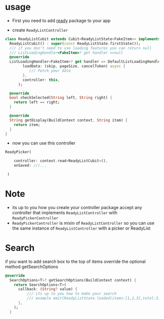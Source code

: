 # usage
* First you need to add [ready](https://pub.dev/packages/ready) package to your app

* create `ReadyListController`

```dart
class ReadyListCubit extends Cubit<ReadyListState<FakeItem>> implements ReadyListController<FakeItem> with ReadyPickerController {
  ReadyListCubit() : super(const ReadyListState.firstState());
  /// if you don't need to use loading features you can return null
  /// ListLoadingHandler<FakeItem>? get handler =>null
  @override
  ListLoadingHandler<FakeItem>? get handler => DefaultListLoadingHandler(
        loadData: (skip, pageSize, cancelToken) async {
           /// Fetch your data
        },
        controller: this,
      );

  @override
  bool checkSelected(String left, String right) {
    return left == right;
  }

  @override
  String getDisplay(BuildContext context, String item) {
    return item;
  }
}
```

* now you can use this controller 

```dart 
ReadyPicker(

    controller: context.read<ReadyListCubit>(),
    onSaved: ///...

 )

```

# Note
* its up to you how you create your controller package accept any controller that implements `ReadyListController` with `ReadyPickerController`
* `ReadyPickerController` is mixin of `ReadyListController` so you can use the same instance of `ReadyListController` with a picker or ReadyList
# Search 
if you want to add search box to the top of items 
override the optional method getSearchOptions

```dart
@override
  SearchOptions<T>? getSearchOptions(BuildContext context) {
    return SearchOptions<T>(
      callback: (String? value) {
          /// its up to you how to make your search
          /// example emit(ReadyListState.loaded(items:[1,2,3],total:3))
      },
    );
  }
```
